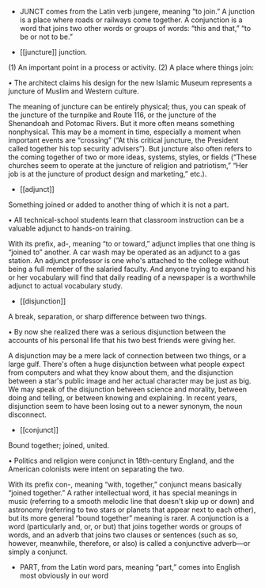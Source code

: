 - JUNCT comes from the Latin verb jungere, meaning “to join.” A junction is a place where roads or
railways come together. A conjunction is a word that joins two other words or groups of words: “this
and that,” “to be or not to be.”

- [[juncture]] 
junction. 

 (1) An important point in a process or activity. (2) A place where things join:

• The architect claims his design for the new Islamic Museum represents a juncture of Muslim and
Western culture. 

The meaning of juncture can be entirely physical; thus, you can speak of the juncture of the turnpike
and  Route  116,  or  the  juncture  of  the  Shenandoah  and  Potomac  Rivers.  But  it  more  often  means
something nonphysical. This may be a moment in time, especially a moment when important events
are “crossing” (“At this critical juncture, the President called together his top security advisers”). But
juncture  also  often  refers  to  the  coming  together  of  two  or  more  ideas,  systems,  styles,  or  fields
(“These  churches  seem  to  operate  at  the  juncture  of  religion  and  patriotism,”  “Her  job  is  at  the
juncture of product design and marketing,” etc.).

- [[adjunct]] 

 Something joined or added to another thing of which it is not a part. 

• All technical-school students learn that classroom instruction can be a valuable adjunct to hands-on
training. 

With its prefix, ad-, meaning “to or toward,” adjunct implies that one thing is “joined to” another. A
car wash may be operated as an adjunct to a gas station. An adjunct professor is one who's attached
to the college without being a full member of the salaried faculty. And anyone trying to expand his or
her  vocabulary  will  find  that  daily  reading  of  a  newspaper  is  a  worthwhile  adjunct  to  actual
vocabulary study.

- [[disjunction]] 

 A break, separation, or sharp difference between two things. 

• By now she realized there was a serious disjunction between the accounts of his personal life that
his two best friends were giving her. 

A disjunction may be a mere lack of connection between two things, or a large gulf. There's often a
huge disjunction between what people expect from computers and what they know about them, and the
disjunction between a star's public image and her actual character may be just as big. We may speak
of the disjunction between science and morality, between doing and telling, or between knowing and
explaining. In recent years, disjunction seem to have been losing out to a newer synonym, the noun
disconnect.

- [[conjunct]] 

 Bound together; joined, united. 

• Politics and religion were conjunct in 18th-century England, and the American colonists were intent
on separating the two. 

With its prefix con-, meaning “with, together,” conjunct means basically “joined together.” A rather
intellectual  word,  it  has  special  meanings  in  music  (referring  to  a  smooth  melodic  line  that  doesn't
skip up or down) and astronomy (referring to two stars or planets that appear next to each other), but
its more general “bound together” meaning is rarer. A conjunction is a word (particularly and, or, or
but) that joins together words or groups of words, and an adverb that joins two clauses or sentences
(such as so, however, meanwhile, therefore, or also)  is  called  a  conjunctive adverb—or  simply  a
conjunct.

- PART,  from  the  Latin  word  pars,  meaning  “part,”  comes  into  English  most  obviously  in  our  word
